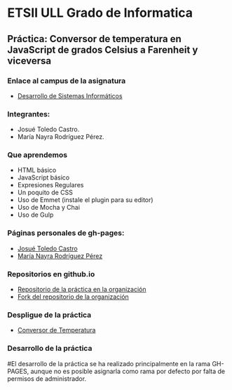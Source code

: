 # ETSII ULL Grado de Informatica

## Práctica: Conversor de temperatura en JavaScript de grados Celsius a Farenheit y viceversa

### Enlace al campus de la asignatura
* [Desarrollo de Sistemas Informáticos](https://campusvirtual.ull.es/my/)

### Integrantes:
* Josué Toledo Castro.
* María Nayra Rodríguez Pérez.

### Que aprendemos
     
* HTML básico
* JavaScript básico
* Expresiones Regulares
* Un poquito de CSS
* Uso de Emmet (instale el plugin para su editor)
* Uso de Mocha y Chai 
* Uso de Gulp

### Páginas personales de gh-pages:
* [Josué Toledo Castro](http://josuetc94.github.io/)
* [María Nayra Rodríguez Pérez](http://alu0100406122.github.io/)

### Repositorios en github.io

* [Repositorio de la práctica en la organización](https://github.com/ULL-ESIT-GRADOII-DSI/introduccion-josue-nayra-dsi15-16/tree/gh-pages)
* [Fork del repositorio de la organización](https://github.com/JosueTC94/introduccion-josue-nayra-dsi15-16)

### Despligue de la práctica

* [Conversor de Temperatura](http://ull-esit-gradoii-dsi.github.io/introduccion-josue-nayra-dsi15-16/)

### Desarrollo de la práctica
#El desarrollo de la práctica se ha realizado principalmente en la rama GH-PAGES, aunque no es posible asignarla como rama por defecto por falta de permisos de administrador.

